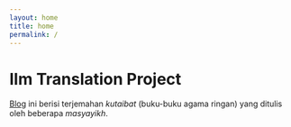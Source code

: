 ```yaml
---
layout: home
title: home
permalink: /
---
```


# Ilm Translation Project

[Blog](https://sywprabu.github.io/Ilm-Translation-Project/) ini berisi terjemahan *kutaibat* (buku-buku agama ringan) yang ditulis oleh beberapa *masyayikh*.


